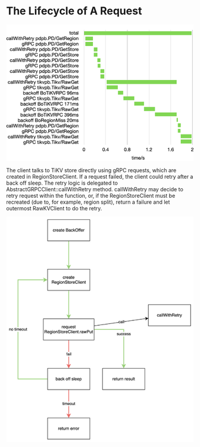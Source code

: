 # The Lifecycle of A Request

![time graph](./timegraph.png)

The client talks to TiKV store directly using gRPC requests, which are created in RegionStoreClient. If a request failed, the client could retry after a back off sleep. The retry logic is delegated to AbstractGRPCClient::callWithRetry method. callWithRetry may decide to retry request within the function, or, if the RegionStoreClient must be recreated (due to, for example, region split), return a failure and let outermost RawKVClient to do the retry.

![request-overview](./request-overview.jpg)
